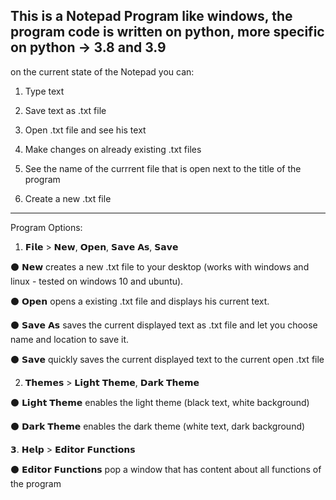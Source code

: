 This is a Notepad Program like windows, the program code is written on python, more specific on python -> 3.8 and 3.9
---------------------------------------------------------------------------------------------------------------------
on the current state of the Notepad you can: 

1. Type text

2. Save text as .txt file

3. Open .txt file and see his text

4. Make changes on already existing .txt files

5. See the name of the currrent file that is open next to the title of the program

6. Create a new .txt file
------------------------------------------------------------------------------------------
Program Options:

1. 𝗙𝗶𝗹𝗲 > 𝗡𝗲𝘄, 𝗢𝗽𝗲𝗻, 𝗦𝗮𝘃𝗲 𝗔𝘀, 𝗦𝗮𝘃𝗲

  ⚫ 𝗡𝗲𝘄 creates a new .txt file to your desktop (works with windows and linux - tested on windows 10 and ubuntu).
  
  ⚫ 𝗢𝗽𝗲𝗻 opens a existing .txt file and displays his current text.
  
  ⚫ 𝗦𝗮𝘃𝗲 𝗔𝘀 saves the current displayed text as .txt file and let you choose name and location to save it.
  
  ⚫ 𝗦𝗮𝘃𝗲 quickly saves the current displayed text to the current open .txt file
  
2. 𝗧𝗵𝗲𝗺𝗲𝘀 > 𝗟𝗶𝗴𝗵𝘁 𝗧𝗵𝗲𝗺𝗲, 𝗗𝗮𝗿𝗸 𝗧𝗵𝗲𝗺𝗲

  ⚫ 𝗟𝗶𝗴𝗵𝘁 𝗧𝗵𝗲𝗺𝗲 enables the light theme (black text, white background)
  
  ⚫ 𝗗𝗮𝗿𝗸 𝗧𝗵𝗲𝗺𝗲 enables the dark theme (white text, dark background)
  
𝟯. 𝗛𝗲𝗹𝗽 > 𝗘𝗱𝗶𝘁𝗼𝗿 𝗙𝘂𝗻𝗰𝘁𝗶𝗼𝗻𝘀

  ⚫ 𝗘𝗱𝗶𝘁𝗼𝗿 𝗙𝘂𝗻𝗰𝘁𝗶𝗼𝗻𝘀 pop a window that has content about all functions of the program 
